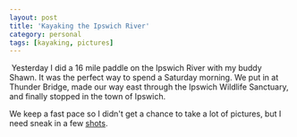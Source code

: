 ```yaml
---
layout: post
title: 'Kayaking the Ipswich River'
category: personal
tags: [kayaking, pictures]
---
```

[<img src="http://photos.thecave.com/Sports/Ipswitch-River/i-BBjM2Nm/0/Th/IMG_1313-Th.jpg" alt="" border="0" class="alignleft" />][gallery] Yesterday I did a 16 mile paddle on the Ipswich River with my buddy Shawn. It was the perfect way to spend a Saturday morning. We put in at Thunder Bridge, made our way east through the Ipswich Wildlife Sanctuary, and finally stopped in the town of Ipswich. 

We keep a fast pace so I didn't get a chance to take a lot of pictures, but I need sneak in a few [shots][gallery].

[gallery]: http://photos.thecave.com/Sports/Ipswich-River/29760430_PwD6W4
